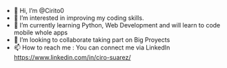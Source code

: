 - 👋 Hi, I’m @Cirito0
- 👀 I’m interested in improving my coding skills.
- 🌱 I’m currently learning Python, Web Development and will learn to code mobile whole apps
- 💞️ I’m looking to collaborate taking part on Big Proyects
- 📫 How to reach me : You can connect me via LinkedIn https://www.linkedin.com/in/ciro-suarez/

<!---
Cirito0/Cirito0 is a ✨ special ✨ repository because its `README.md` (this file) appears on your GitHub profile.
You can click the Preview link to take a look at your changes.
--->
